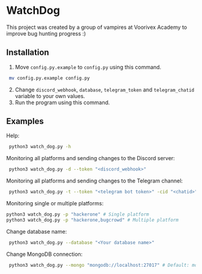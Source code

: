 # WatchDog
This project was created by a group of vampires at Voorivex Academy to improve bug hunting progress :)

## Installation
 1. Move `config.py.example` to `config.py` using this command.
``` bash
 mv config.py.example config.py
 ```
 2. Change `discord_webhook`, `database`, `telegram_token` and `telegram_chatid` variable to your own values.
 3. Run the program using this command.
 
## Examples

Help:
```bash
 python3 watch_dog.py -h
 ```

Monitoring all platforms and sending changes to the Discord server:
```bash
 python3 watch_dog.py -d --token "<discord_webhook>"
 ```
 
Monitoring all platforms and sending changes to the Telegram channel:
```bash
 python3 watch_dog.py -t --token "<telegram bot token>" -cid "<chatid>"
 ```
 
 Monitoring single or multiple platforms:
 ```bash
 python3 watch_dog.py -p "hackerone" # Single platform
 python3 watch_dog.py -p "hackerone,bugcrowd" # Multiple platform
 ```
 
 Change database name:
```bash
 python3 watch_dog.py --database "<Your database name>"
 ```
 
  Change MongoDB connection:
```bash
 python3 watch_dog.py --mongo "mongodb://localhost:27017" # Default: mongodb://mongo:27017/
 ```
